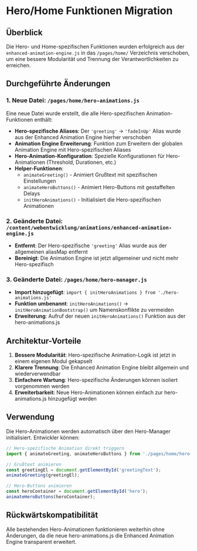 # Hero/Home Funktionen Migration

## Überblick

Die Hero- und Home-spezifischen Funktionen wurden erfolgreich aus der `enhanced-animation-engine.js` in das `/pages/home/` Verzeichnis verschoben, um eine bessere Modularität und Trennung der Verantwortlichkeiten zu erreichen.

## Durchgeführte Änderungen

### 1. Neue Datei: `/pages/home/hero-animations.js`

Eine neue Datei wurde erstellt, die alle Hero-spezifischen Animation-Funktionen enthält:

- **Hero-spezifische Aliases**: Der `'greeting'` -> `'fadeInUp'` Alias wurde aus der Enhanced Animation Engine hierher verschoben
- **Animation Engine Erweiterung**: Funktion zum Erweitern der globalen Animation Engine mit Hero-spezifischen Aliases
- **Hero-Animation-Konfiguration**: Spezielle Konfigurationen für Hero-Animationen (Threshold, Durationen, etc.)
- **Helper-Funktionen**: 
  - `animateGreeting()` - Animiert Grußtext mit spezifischen Einstellungen
  - `animateHeroButtons()` - Animiert Hero-Buttons mit gestaffelten Delays
  - `initHeroAnimations()` - Initialisiert die Hero-spezifischen Animationen

### 2. Geänderte Datei: `/content/webentwicklung/animations/enhanced-animation-engine.js`

- **Entfernt**: Der Hero-spezifische `'greeting'` Alias wurde aus der allgemeinen aliasMap entfernt
- **Bereinigt**: Die Animation Engine ist jetzt allgemeiner und nicht mehr Hero-spezifisch

### 3. Geänderte Datei: `/pages/home/hero-manager.js`

- **Import hinzugefügt**: `import { initHeroAnimations } from './hero-animations.js'`
- **Funktion umbenannt**: `initHeroAnimations()` -> `initHeroAnimationBootstrap()` um Namenskonflikte zu vermeiden
- **Erweiterung**: Aufruf der neuen `initHeroAnimations()` Funktion aus der hero-animations.js

## Architektur-Vorteile

1. **Bessere Modularität**: Hero-spezifische Animation-Logik ist jetzt in einem eigenen Modul gekapselt
2. **Klarere Trennung**: Die Enhanced Animation Engine bleibt allgemein und wiederverwendbar
3. **Einfachere Wartung**: Hero-spezifische Änderungen können isoliert vorgenommen werden
4. **Erweiterbarkeit**: Neue Hero-Animationen können einfach zur hero-animations.js hinzugefügt werden

## Verwendung

Die Hero-Animationen werden automatisch über den Hero-Manager initialisiert. Entwickler können:

```javascript
// Hero-spezifische Animation direkt triggern
import { animateGreeting, animateHeroButtons } from './pages/home/hero-animations.js';

// Grußtext animieren
const greetingEl = document.getElementById('greetingText');
animateGreeting(greetingEl);

// Hero-Buttons animieren
const heroContainer = document.getElementById('hero');
animateHeroButtons(heroContainer);
```

## Rückwärtskompatibilität

Alle bestehenden Hero-Animationen funktionieren weiterhin ohne Änderungen, da die neue hero-animations.js die Enhanced Animation Engine transparent erweitert.